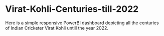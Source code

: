 # Virat-Kohli-Centuries-till-2022
Here is a simple responsive PowerBI dashboard depicting all the centuries of Indian Cricketer Virat Kohli untill the year 2022.
